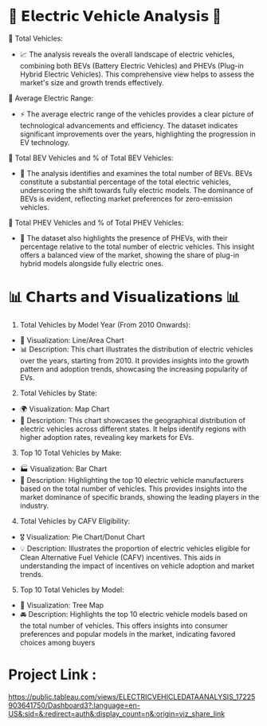 # 🚗 𝗘𝗹𝗲𝗰𝘁𝗿𝗶𝗰 𝗩𝗲𝗵𝗶𝗰𝗹𝗲 𝗔𝗻𝗮𝗹𝘆𝘀𝗶𝘀 🚗

🔹 Total Vehicles:
  - 📈 The analysis reveals the overall landscape of electric vehicles, combining both BEVs (Battery Electric Vehicles) and PHEVs (Plug-in Hybrid Electric Vehicles). This comprehensive view helps to assess the market's size and growth trends effectively.

🔹 Average Electric Range:
  - ⚡ The average electric range of the vehicles provides a clear picture of technological advancements and efficiency. The dataset indicates significant improvements over the years, highlighting the progression in EV technology.

🔹 Total BEV Vehicles and % of Total BEV Vehicles:
  - 🔋 The analysis identifies and examines the total number of BEVs. BEVs constitute a substantial percentage of the total electric vehicles, underscoring the shift towards fully electric models. The dominance of BEVs is evident, reflecting market preferences for zero-emission vehicles.

🔹 Total PHEV Vehicles and % of Total PHEV Vehicles:
  - 🔌 The dataset also highlights the presence of PHEVs, with their percentage relative to the total number of electric vehicles. This insight offers a balanced view of the market, showing the share of plug-in hybrid models alongside fully electric ones.

# 📊 𝗖𝗵𝗮𝗿𝘁𝘀 𝗮𝗻𝗱 𝗩𝗶𝘀𝘂𝗮𝗹𝗶𝘇𝗮𝘁𝗶𝗼𝗻𝘀 📊

1. Total Vehicles by Model Year (From 2010 Onwards):
  - 📆 Visualization: Line/Area Chart
  - 📊 Description: This chart illustrates the distribution of electric vehicles over the years, starting from 2010. It provides insights into the growth pattern and adoption trends, showcasing the increasing popularity of EVs.

2. Total Vehicles by State:
  - 🌍 Visualization: Map Chart
  - 📍 Description: This chart showcases the geographical distribution of electric vehicles across different states. It helps identify regions with higher adoption rates, revealing key markets for EVs.

3. Top 10 Total Vehicles by Make:
  - 🏭 Visualization: Bar Chart
  - 🚗 Description: Highlighting the top 10 electric vehicle manufacturers based on the total number of vehicles. This provides insights into the market dominance of specific brands, showing the leading players in the industry.

4. Total Vehicles by CAFV Eligibility:
  - 🎖️ Visualization: Pie Chart/Donut Chart
  - 💡 Description: Illustrates the proportion of electric vehicles eligible for Clean Alternative Fuel Vehicle (CAFV) incentives. This aids in understanding the impact of incentives on vehicle adoption and market trends.

5. Top 10 Total Vehicles by Model:
  - 🌟 Visualization: Tree Map
  - 🚘 Description: Highlights the top 10 electric vehicle models based on the total number of vehicles. This offers insights into consumer preferences and popular models in the market, indicating favored choices among buyers



# Project Link :

https://public.tableau.com/views/ELECTRICVEHICLEDATAANALYSIS_17225903641750/Dashboard3?:language=en-US&:sid=&:redirect=auth&:display_count=n&:origin=viz_share_link

